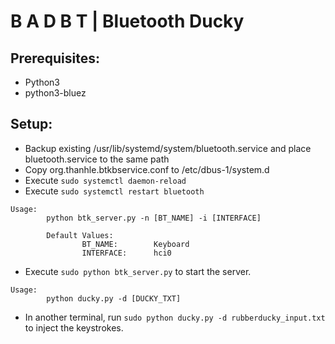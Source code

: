 # B A D B T | Bluetooth Ducky

## Prerequisites:
- Python3
- python3-bluez

## Setup:
- Backup existing /usr/lib/systemd/system/bluetooth.service and place bluetooth.service to the same path
- Copy org.thanhle.btkbservice.conf to /etc/dbus-1/system.d
- Execute `sudo systemctl daemon-reload`
- Execute `sudo systemctl restart bluetooth`

```
Usage:
        python btk_server.py -n [BT_NAME] -i [INTERFACE]

        Default Values:
                BT_NAME:        Keyboard
                INTERFACE:      hci0

```
- Execute `sudo python btk_server.py` to start the server.
```
Usage:
        python ducky.py -d [DUCKY_TXT]
```
- In another terminal, run `sudo python ducky.py -d rubberducky_input.txt` to inject the keystrokes.